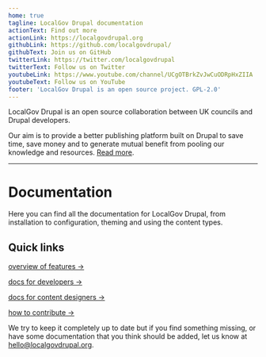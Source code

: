 ```yaml
---
home: true
tagline: LocalGov Drupal documentation 
actionText: Find out more
actionLink: https://localgovdrupal.org
githubLink: https://github.com/localgovdrupal/
githubText: Join us on GitHub
twitterLink: https://twitter.com/localgovdrupal
twitterText: Follow us on Twitter
youtubeLink: https://www.youtube.com/channel/UCgOTBrkZvJwCuODRpHxZIIA
youtubeText: Follow us on YouTube
footer: 'LocalGov Drupal is an open source project. GPL-2.0'
---
```


LocalGov Drupal is an open source collaboration between UK councils and Drupal developers.

Our aim is to provide a better publishing platform built on Drupal to save time, save money and to generate mutual benefit from pooling our knowledge and resources. 
[Read more](https://localgovdrupal.org).

<hr /> 

# Documentation

Here you can find all the documentation for LocalGov Drupal, from installation to configuration, theming and using the content types.

## Quick links 

[overview of features →](/overview.html)

[docs for developers →](/devs/)

[docs for content designers →](/design/)

[how to contribute →](/contributing/)

We try to keep it completely up to date but if you find something missing, or have some documentation that you think should be added, let us know at [hello@localgovdrupal.org](mailto:hello@localgovdrupal.org).

